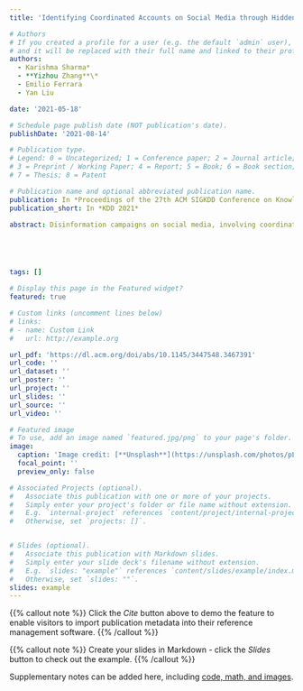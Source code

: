 ```yaml
---
title: 'Identifying Coordinated Accounts on Social Media through Hidden Influence and Group Behaviours'

# Authors
# If you created a profile for a user (e.g. the default `admin` user), write the username (folder name) here
# and it will be replaced with their full name and linked to their profile.
authors:
  - Karishma Sharma*
  - **Yizhou Zhang**\*
  - Emilio Ferrara
  - Yan Liu

date: '2021-05-18'

# Schedule page publish date (NOT publication's date).
publishDate: '2021-08-14'

# Publication type.
# Legend: 0 = Uncategorized; 1 = Conference paper; 2 = Journal article;
# 3 = Preprint / Working Paper; 4 = Report; 5 = Book; 6 = Book section;
# 7 = Thesis; 8 = Patent

# Publication name and optional abbreviated publication name.
publication: In *Proceedings of the 27th ACM SIGKDD Conference on Knowledge Discovery and Data Mining*
publication_short: In *KDD 2021*

abstract: Disinformation campaigns on social media, involving coordinated activities from malicious accounts towards manipulating public opinion, have become increasingly prevalent. Existing approaches to detect coordinated accounts either make very strict assumptions about coordinated behaviours, or require part of the malicious accounts in the coordinated group to be revealed in order to detect the rest. To address these drawbacks, we propose a generative model, AMDN-HAGE (Attentive Mixture Density Network with Hidden Account Group Estimation) which jointly models account activities and hidden group behaviours based on Temporal Point Processes (TPP) and Gaussian Mixture Model (GMM), to capture inherent characteristics of coordination which is, accounts that coordinate must strongly influence each other's activities, and collectively appear anomalous from normal accounts. To address the challenges of optimizing the proposed model, we provide a bilevel optimization algorithm with theoretical guarantee on convergence. We verified the effectiveness of the proposed method and training algorithm on real-world social network data collected from Twitter related to coordinated campaigns from Russia's Internet Research Agency targeting the 2016 U.S. Presidential Elections, and to identify coordinated campaigns related to the COVID-19 pandemic. Leveraging the learned model, we find that the average influence between coordinated account pairs is the highest. On COVID-19, we found coordinated group spreading anti-vaccination, anti-masks conspiracies that suggest the pandemic is a hoax and political scam.





tags: []

# Display this page in the Featured widget?
featured: true

# Custom links (uncomment lines below)
# links:
# - name: Custom Link
#   url: http://example.org

url_pdf: 'https://dl.acm.org/doi/abs/10.1145/3447548.3467391'
url_code: ''
url_dataset: ''
url_poster: ''
url_project: ''
url_slides: ''
url_source: ''
url_video: ''

# Featured image
# To use, add an image named `featured.jpg/png` to your page's folder.
image:
  caption: 'Image credit: [**Unsplash**](https://unsplash.com/photos/pLCdAaMFLTE)'
  focal_point: ''
  preview_only: false

# Associated Projects (optional).
#   Associate this publication with one or more of your projects.
#   Simply enter your project's folder or file name without extension.
#   E.g. `internal-project` references `content/project/internal-project/index.md`.
#   Otherwise, set `projects: []`.


# Slides (optional).
#   Associate this publication with Markdown slides.
#   Simply enter your slide deck's filename without extension.
#   E.g. `slides: "example"` references `content/slides/example/index.md`.
#   Otherwise, set `slides: ""`.
slides: example
---
```


{{% callout note %}}
Click the _Cite_ button above to demo the feature to enable visitors to import publication metadata into their reference management software.
{{% /callout %}}

{{% callout note %}}
Create your slides in Markdown - click the _Slides_ button to check out the example.
{{% /callout %}}

Supplementary notes can be added here, including [code, math, and images](https://wowchemy.com/docs/writing-markdown-latex/).
